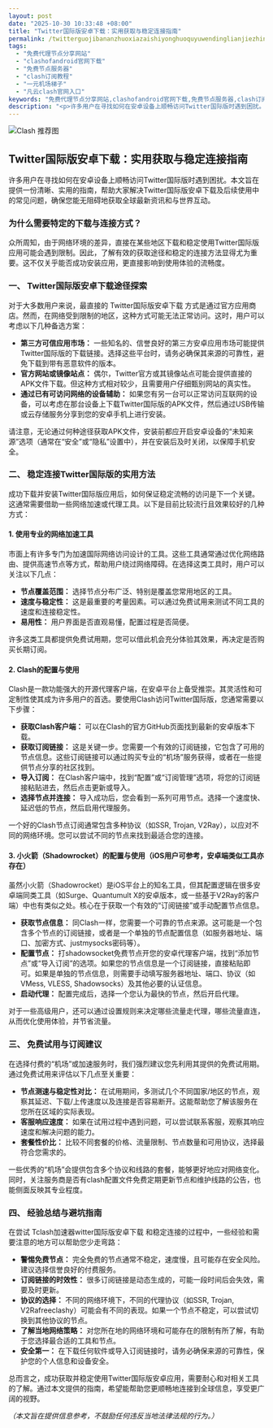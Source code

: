 ```yaml
---
layout: post
date: "2025-10-30 10:33:48 +08:00"
title: "Twitter国际版安卓下载：实用获取与稳定连接指南"
permalink: /twitterguojibananzhuoxiazaishiyonghuoquyuwendinglianjiezhinan/
tags:
  - "免费代理节点分享网站"
  - "clashofandroid官网下载"
  - "免费节点服务器"
  - "clash订阅教程"
  - "一元机场梯子"
  - "凡云clash官网入口"
keywords: "免费代理节点分享网站,clashofandroid官网下载,免费节点服务器,clash订阅教程,一元机场梯子,凡云clash官网入口"
description: "<p>许多用户在寻找如何在安卓设备上顺畅访问Twitter国际版时遇到困扰。本文旨在提供一份清晰、实用的指南，帮助大家解决Twitter国际版安卓下载及后续使用中的常见问题，确保您能无阻碍地获取全球最新资讯和与世界互动。</p>"
---
```


![Clash 推荐图](https://clashjd.github.io/assets/img/clash订阅节点购买.png)

## Twitter国际版安卓下载：实用获取与稳定连接指南

<p>许多用户在寻找如何在安卓设备上顺畅访问Twitter国际版时遇到困扰。本文旨在提供一份清晰、实用的指南，帮助大家解决Twitter国际版安卓下载及后续使用中的常见问题，确保您能无阻碍地获取全球最新资讯和与世界互动。</p>
<h3>为什么需要特定的下载与连接方式？</h3>
<p>众所周知，由于网络环境的差异，直接在某些地区下载和稳定使用Twitter国际版应用可能会遇到限制。因此，了解有效的获取途径和稳定的连接方法显得尤为重要。这不仅关乎能否成功安装应用，更直接影响到使用体验的流畅度。</p>
<h3>一、 Twitter国际版安卓下载途径探索</h3>
<p>对于大多数用户来说，最直接的 Twitter国际版安卓下载 方式是通过官方应用商店。然而，在网络受到限制的地区，这种方式可能无法正常访问。这时，用户可以考虑以下几种备选方案：</p>
<ul>
<li><strong>第三方可信应用市场：</strong> 一些知名的、信誉良好的第三方安卓应用市场可能提供Twitter国际版的下载链接。选择这些平台时，请务必确保其来源的可靠性，避免下载到带有恶意软件的版本。</li>
<li><strong>官方网站或镜像站点：</strong> 偶尔，Twitter官方或其镜像站点可能会提供直接的APK文件下载。但这种方式相对较少，且需要用户仔细甄别网站的真实性。</li>
<li><strong>通过已有可访问网络的设备辅助：</strong> 如果您有另一台可以正常访问互联网的设备，可以考虑在那台设备上下载Twitter国际版的APK文件，然后通过USB传输或云存储服务分享到您的安卓手机上进行安装。</li>
</ul>
<p>请注意，无论通过何种途径获取APK文件，安装前都应开启安卓设备的“未知来源”选项（通常在“安全”或“隐私”设置中），并在安装后及时关闭，以保障手机安全。</p>
<h3>二、 稳定连接Twitter国际版的实用方法</h3>
<p>成功下载并安装Twitter国际版应用后，如何保证稳定流畅的访问是下一个关键。这通常需要借助一些网络加速或代理工具。以下是目前比较流行且效果较好的几种方式：</p>
<h4>1. 使用专业的网络加速工具</h4>
<p>市面上有许多专门为加速国际网络访问设计的工具。这些工具通常通过优化网络路由、提供高速节点等方式，帮助用户绕过网络障碍。在选择这类工具时，用户可以关注以下几点：</p>
<ul>
<li><strong>节点覆盖范围：</strong> 选择节点分布广泛、特别是覆盖您常用地区的工具。</li>
<li><strong>速度与稳定性：</strong> 这是最重要的考量因素。可以通过免费试用来测试不同工具的速度和连接稳定性。</li>
<li><strong>易用性：</strong> 用户界面是否直观易懂，配置过程是否简便。</li>
</ul>
<p>许多这类工具都提供免费试用期，您可以借此机会充分体验其效果，再决定是否购买长期订阅。</p>
<h4>2. Clash的配置与使用</h4>
<p>Clash是一款功能强大的开源代理客户端，在安卓平台上备受推崇。其灵活性和可定制性使其成为许多用户的首选。要使用Clash访问Twitter国际版，您通常需要以下步骤：</p>
<ul>
<li><strong>获取Clash客户端：</strong> 可以在Clash的官方GitHub页面找到最新的安卓版本下载。</li>
<li><strong>获取订阅链接：</strong> 这是关键一步。您需要一个有效的订阅链接，它包含了可用的节点信息。这些订阅链接可以通过购买专业的“机场”服务获得，或者在一些提供节点分享的社区找到。</li>
<li><strong>导入订阅：</strong> 在Clash客户端中，找到“配置”或“订阅管理”选项，将您的订阅链接粘贴进去，然后点击更新或导入。</li>
<li><strong>选择节点并连接：</strong> 导入成功后，您会看到一系列可用节点。选择一个速度快、延迟低的节点，然后启用代理服务。</li>
</ul>
<p>一个好的Clash节点订阅通常包含多种协议（如SSR, Trojan, V2Ray），以应对不同的网络环境。您可以尝试不同的节点来找到最适合您的连接。</p>
<h4>3. 小火箭（Shadowrocket）的配置与使用（iOS用户可参考，安卓端类似工具亦存在）</h4>
<p>虽然小火箭（Shadowrocket）是iOS平台上的知名工具，但其配置逻辑在很多安卓端同类工具（如Surge、Quantumult X的安卓版本，或一些基于V2Ray的客户端）中也有类似之处。核心在于获取一个有效的“订阅链接”或手动配置节点信息。</p>
<ul>
<li><strong>获取节点信息：</strong> 同Clash一样，您需要一个可靠的节点来源。这可能是一个包含多个节点的订阅链接，或者是一个单独的节点配置信息（如服务器地址、端口、加密方式、justmysocks密码等）。</li>
<li><strong>配置节点：</strong> 打shadowsocket免费节点开您的安卓代理客户端，找到“添加节点”或“导入订阅”的选项。如果您的节点信息是一个订阅链接，直接粘贴即可。如果是单独的节点信息，则需要手动填写服务器地址、端口、协议（如VMess, VLESS, Shadowsocks）及其他必要的认证信息。</li>
<li><strong>启动代理：</strong> 配置完成后，选择一个您认为最快的节点，然后开启代理。</li>
</ul>
<p>对于一些高级用户，还可以通过设置规则来决定哪些流量走代理，哪些流量直连，从而优化使用体验，并节省流量。</p>
<h3>三、 免费试用与订阅建议</h3>
<p>在选择付费的“机场”或加速服务时，我们强烈建议您先利用其提供的免费试用期。通过免费试用来评估以下几点至关重要：</p>
<ul>
<li><strong>节点测速与稳定性对比：</strong> 在试用期间，多测试几个不同国家/地区的节点，观察其延迟、下载/上传速度以及连接是否容易断开。这能帮助您了解该服务在您所在区域的实际表现。</li>
<li><strong>客服响应速度：</strong> 如果在试用过程中遇到问题，可以尝试联系客服，观察其响应速度和解决问题的能力。</li>
<li><strong>套餐性价比：</strong> 比较不同套餐的价格、流量限制、节点数量和可用协议，选择最符合您需求的。</li>
</ul>
<p>一些优秀的“机场”会提供包含多个协议和线路的套餐，能够更好地应对网络变化。同时，关注服务商是否有clash配置文件免费定期更新节点和维护线路的公告，也能侧面反映其专业程度。</p>
<h3>四、 经验总结与避坑指南</h3>
<p>在尝试 Tclash加速器witter国际版安卓下载 和稳定连接的过程中，一些经验和需要注意的地方可以帮助您少走弯路：</p>
<ul>
<li><strong>警惕免费节点：</strong> 完全免费的节点通常不稳定，速度慢，且可能存在安全风险。建议选择信誉良好的付费服务。</li>
<li><strong>订阅链接的时效性：</strong> 很多订阅链接是动态生成的，可能一段时间后会失效，需要及时更新。</li>
<li><strong>协议的选择：</strong> 不同的网络环境下，不同的代理协议（如SSR, Trojan, V2Rafreeclashy）可能会有不同的表现。如果一个节点不稳定，可以尝试切换到其他协议的节点。</li>
<li><strong>了解当地网络策略：</strong> 对您所在地的网络环境和可能存在的限制有所了解，有助于您选择最合适的工具和节点。</li>
<li><strong>安全第一：</strong> 在下载任何软件或导入订阅链接时，请务必确保来源的可靠性，保护您的个人信息和设备安全。</li>
</ul>
<p>总而言之，成功获取并稳定使用Twitter国际版安卓应用，需要耐心和对相关工具的了解。通过本文提供的指南，希望能帮助您更顺畅地连接到全球信息，享受更广阔的视野。</p>
<p id="download"><em>（本文旨在提供信息参考，不鼓励任何违反当地法律法规的行为。）</em></p>